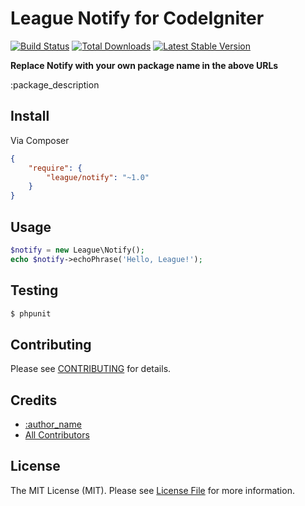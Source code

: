 # League Notify for CodeIgniter

[![Build Status](https://travis-ci.org/thephpleague/statsd.png?branch=master)](https://travis-ci.org/thephpleague/statsd)
[![Total Downloads](https://poser.pugx.org/league/statsd/downloads.png)](https://packagist.org/packages/league/statsd)
[![Latest Stable Version](https://poser.pugx.org/league/statsd/v/stable.png)](https://packagist.org/packages/league/statsd)

**Replace Notify with your own package name in the above URLs**

:package_description


## Install

Via Composer

``` json
{
    "require": {
        "league/notify": "~1.0"
    }
}
```


## Usage

``` php
$notify = new League\Notify();
echo $notify->echoPhrase('Hello, League!');

```


## Testing

``` bash
$ phpunit
```


## Contributing

Please see [CONTRIBUTING](https://github.com/thephpleague/:package_name/blob/master/CONTRIBUTING.md) for details.


## Credits

- [:author_name](https://github.com/:author_username)
- [All Contributors](https://github.com/thephpleague/:package_name/contributors)


## License

The MIT License (MIT). Please see [License File](https://github.com/thephpleague/:package_name/blob/master/LICENSE) for more information.

